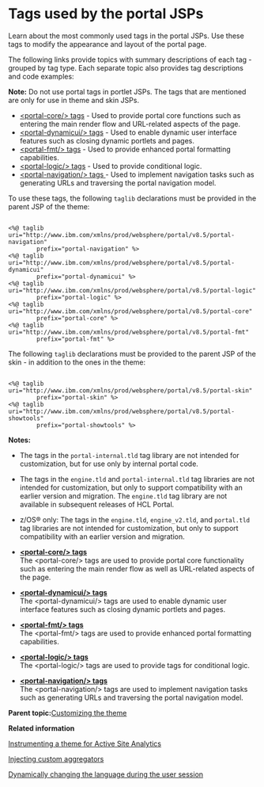 # Tags used by the portal JSPs

Learn about the most commonly used tags in the portal JSPs. Use these tags to modify the appearance and layout of the portal page.

The following links provide topics with summary descriptions of each tag - grouped by tag type. Each separate topic also provides tag descriptions and code examples:

**Note:** Do not use portal tags in portlet JSPs. The tags that are mentioned are only for use in theme and skin JSPs.

-   [<portal-core/\> tags](dgn_ptlcore.md) - Used to provide portal core functions such as entering the main render flow and URL-related aspects of the page.
-   [<portal-dynamicui/\> tags](dgn_ptldynam.md) - Used to enable dynamic user interface features such as closing dynamic portlets and pages.
-   [<portal-fmt/\> tags](dgn_ptlfmt.md) - Used to provide enhanced portal formatting capabilities.
-   [<portal-logic/\> tags](dgn_ptllogic.md) - Used to provide conditional logic.
-   [<portal-navigation/\> tags ](dgn_ptlnavig.md) - Used to implement navigation tasks such as generating URLs and traversing the portal navigation model.

To use these tags, the following `taglib` declarations must be provided in the parent JSP of the theme:

```

<%@ taglib uri="http://www.ibm.com/xmlns/prod/websphere/portal/v8.5/portal-navigation" 
		prefix="portal-navigation" %>
<%@ taglib uri="http://www.ibm.com/xmlns/prod/websphere/portal/v8.5/portal-dynamicui" 
		prefix="portal-dynamicui" %>
<%@ taglib uri="http://www.ibm.com/xmlns/prod/websphere/portal/v8.5/portal-logic" 
		prefix="portal-logic" %>
<%@ taglib uri="http://www.ibm.com/xmlns/prod/websphere/portal/v8.5/portal-core" 
		prefix="portal-core" %>
<%@ taglib uri="http://www.ibm.com/xmlns/prod/websphere/portal/v8.5/portal-fmt" 
		prefix="portal-fmt" %>

```

The following `taglib` declarations must be provided to the parent JSP of the skin - in addition to the ones in the theme:

```

<%@ taglib uri="http://www.ibm.com/xmlns/prod/websphere/portal/v8.5/portal-skin" 
		prefix="portal-skin" %>
<%@ taglib uri="http://www.ibm.com/xmlns/prod/websphere/portal/v8.5/portal-showtools" 
		prefix="portal-showtools" %>

```

**Notes:**

-   The tags in the `portal-internal.tld` tag library are not intended for customization, but for use only by internal portal code.
-   The tags in the `engine.tld` and `portal-internal.tld` tag libraries are not intended for customization, but only to support compatibility with an earlier version and migration. The `engine.tld` tag library are not available in subsequent releases of HCL Portal.
-   z/OS® only: The tags in the `engine.tld`, `engine_v2.tld`, and `portal.tld` tag libraries are not intended for customization, but only to support compatibility with an earlier version and migration.

-   **[<portal-core/\> tags](../dev-portlet/dgn_ptlcore.md)**  
The <portal-core/\> tags are used to provide portal core functionality such as entering the main render flow as well as URL-related aspects of the page.
-   **[<portal-dynamicui/\> tags](../dev-portlet/dgn_ptldynam.md)**  
The <portal-dynamicui/\> tags are used to enable dynamic user interface features such as closing dynamic portlets and pages.
-   **[<portal-fmt/\> tags](../dev-portlet/dgn_ptlfmt.md)**  
The <portal-fmt/\> tags are used to provide enhanced portal formatting capabilities.
-   **[<portal-logic/\> tags](../dev-portlet/dgn_ptllogic.md)**  
The <portal-logic/\> tags are used to provide tags for conditional logic.
-   **[<portal-navigation/\> tags ](../dev-portlet/dgn_ptlnavig.md)**  
The <portal-navigation/\> tags are used to implement navigation tasks such as generating URLs and traversing the portal navigation model.

**Parent topic:**[Customizing the theme ](../dev-theme/themeopt_cust.md)

**Related information**  


[Instrumenting a theme for Active Site Analytics ](../admin-system/sa_asa_use_theme.md)

[Injecting custom aggregators ](../admin-system/sa_asa_injct_custaggrg.md)

[Dynamically changing the language during the user session ](../admin-system/adchglang_dynamic.md)


